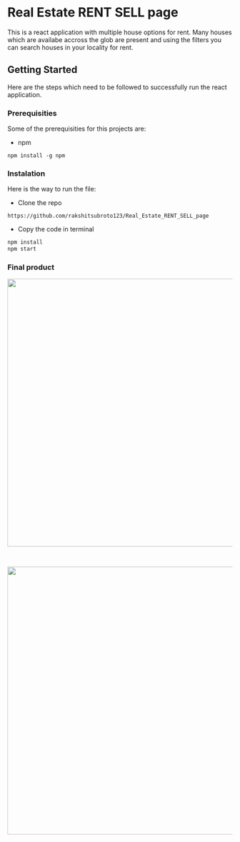 # Real Estate RENT SELL page

This is a react application with multiple house options for rent. Many houses which are availabe accross the glob are present and using the filters you can search houses in your locality for rent.

## Getting Started

Here are the steps which need to be followed to successfully run the react application.

### Prerequisities

Some of the prerequisities for this projects are:

- npm

`npm install -g npm`

### Instalation

Here is the way to run the file:

- Clone the repo

`https://github.com/rakshitsubroto123/Real_Estate_RENT_SELL_page`

- Copy the code in terminal

```bash
npm install
npm start
```

### Final product
<p align="center">
<image src= "src/assets/images/web-1.png" width="600"> 
</p>  
<br>
<p align="center">
<image src= "src/assets/images/web-2.png" width="600"> 
</p>  
